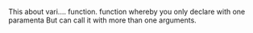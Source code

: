 This about vari.... function. function whereby you only declare with one paramenta
But can call it with more than one arguments.

